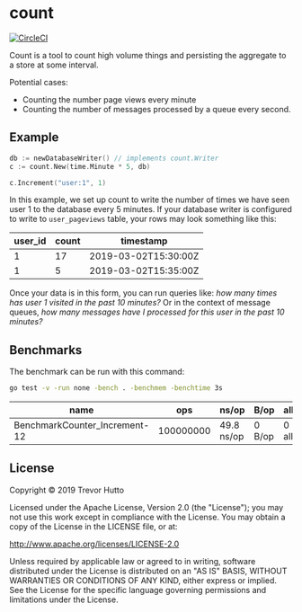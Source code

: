 # count

[![CircleCI](https://circleci.com/gh/huttotw/count/tree/master.svg?style=svg)](https://circleci.com/gh/huttotw/count/tree/master)

Count is a tool to count high volume things and persisting the aggregate to a store at some interval.

Potential cases:
- Counting the number page views every minute
- Counting the number of messages processed by a queue every second.

## Example
```go
db := newDatabaseWriter() // implements count.Writer
c := count.New(time.Minute * 5, db)

c.Increment("user:1", 1)
```

In this example, we set up count to write the number of times we have seen user 1 to the database every 5 minutes.
If your database writer is configured to write to `user_pageviews` table, your rows may look something like this:

| user_id | count | timestamp            |
|---------|-------|----------------------|
| 1       | 17    | 2019-03-02T15:30:00Z |
| 1       | 5     | 2019-03-02T15:35:00Z |

Once your data is in this form, you can run queries like: _how many times has user 1 visited in the past 10 minutes?_
Or in the context of message queues, _how many messages have I processed for this user in the past 10 minutes?_

## Benchmarks
The benchmark can be run with this command:
```bash
go test -v -run none -bench . -benchmem -benchtime 3s
```

| name                          | ops       | ns/op      | B/op   | allocs/op   |
|-------------------------------|-----------|------------|--------|-------------|
| BenchmarkCounter_Increment-12 | 100000000 | 49.8 ns/op | 0 B/op | 0 allocs/op |

## License

Copyright &copy; 2019 Trevor Hutto

Licensed under the Apache License, Version 2.0 (the "License"); you may not use this work except in compliance with the License. You may obtain a copy of the License in the LICENSE file, or at:

http://www.apache.org/licenses/LICENSE-2.0

Unless required by applicable law or agreed to in writing, software distributed under the License is distributed on an "AS IS" BASIS, WITHOUT WARRANTIES OR CONDITIONS OF ANY KIND, either express or implied. See the License for the specific language governing permissions and limitations under the License.
